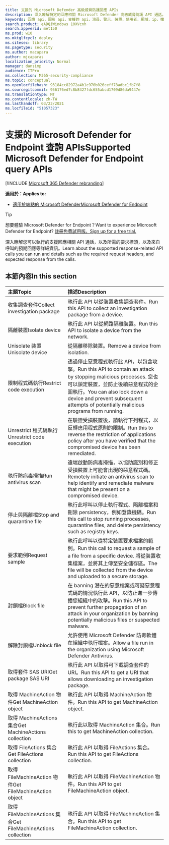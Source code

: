 ```yaml
---
title: 支援的 Microsoft Defender 高級威脅防護回應 APIs
description: 深入瞭解特定的回應相關 Microsoft Defender 高級威脅防護 API 通話。
keywords: 回應 api，圖形 api，支援的 api，演員，警示，裝置，使用者，網域，ip，檔案
search.product: eADQiWindows 10XVcnh
search.appverid: met150
ms.prod: w10
ms.mktglfcycl: deploy
ms.sitesec: library
ms.pagetype: security
ms.author: macapara
author: mjcaparas
localization_priority: Normal
manager: dansimp
audience: ITPro
ms.collection: M365-security-compliance
ms.topic: conceptual
ms.openlocfilehash: 93184cc82972a4b1c970b026ceff78adbc1fb7f8
ms.sourcegitcommit: 956176ed7c8b8427fdc655abcd1709d86da9447e
ms.translationtype: MT
ms.contentlocale: zh-TW
ms.lasthandoff: 03/23/2021
ms.locfileid: "51057323"
---
```

# <a name="supported-microsoft-defender-for-endpoint-query-apis"></a><span data-ttu-id="8fc90-104">支援的 Microsoft Defender for Endpoint 查詢 APIs</span><span class="sxs-lookup"><span data-stu-id="8fc90-104">Supported Microsoft Defender for Endpoint query APIs</span></span> 

[!INCLUDE [Microsoft 365 Defender rebranding](../../includes/microsoft-defender.md)]


<span data-ttu-id="8fc90-105">**適用於：**</span><span class="sxs-lookup"><span data-stu-id="8fc90-105">**Applies to:**</span></span>
- [<span data-ttu-id="8fc90-106">適用於端點的 Microsoft Defender</span><span class="sxs-lookup"><span data-stu-id="8fc90-106">Microsoft Defender for Endpoint</span></span>](https://go.microsoft.com/fwlink/p/?linkid=2146631)

> [!TIP]
> <span data-ttu-id="8fc90-107">想要體驗 Microsoft Defender for Endpoint？</span><span class="sxs-lookup"><span data-stu-id="8fc90-107">Want to experience Microsoft Defender for Endpoint?</span></span> [<span data-ttu-id="8fc90-108">註冊免費試用版。</span><span class="sxs-lookup"><span data-stu-id="8fc90-108">Sign up for a free trial.</span></span>](https://www.microsoft.com/microsoft-365/windows/microsoft-defender-atp?ocid=docs-wdatp-supported-response-apis-abovefoldlink) 

<span data-ttu-id="8fc90-109">深入瞭解您可以執行的支援回應相關 API 通話，以及所需的要求標頭，以及來自呼叫的預期回應等詳細資訊。</span><span class="sxs-lookup"><span data-stu-id="8fc90-109">Learn about the supported response-related API calls you can run and details such as the required request headers, and expected response from the calls.</span></span>

## <a name="in-this-section"></a><span data-ttu-id="8fc90-110">本節內容</span><span class="sxs-lookup"><span data-stu-id="8fc90-110">In this section</span></span>
<span data-ttu-id="8fc90-111">主題</span><span class="sxs-lookup"><span data-stu-id="8fc90-111">Topic</span></span> | <span data-ttu-id="8fc90-112">描述</span><span class="sxs-lookup"><span data-stu-id="8fc90-112">Description</span></span>
:---|:---
<span data-ttu-id="8fc90-113">收集調查套件</span><span class="sxs-lookup"><span data-stu-id="8fc90-113">Collect investigation package</span></span> | <span data-ttu-id="8fc90-114">執行此 API 以從裝置收集調查套件。</span><span class="sxs-lookup"><span data-stu-id="8fc90-114">Run this API to collect an investigation package from a device.</span></span>
<span data-ttu-id="8fc90-115">隔離裝置</span><span class="sxs-lookup"><span data-stu-id="8fc90-115">Isolate device</span></span> | <span data-ttu-id="8fc90-116">執行此 API 以從網路隔離裝置。</span><span class="sxs-lookup"><span data-stu-id="8fc90-116">Run this API to isolate a device from the network.</span></span>
<span data-ttu-id="8fc90-117">Unisolate 裝置</span><span class="sxs-lookup"><span data-stu-id="8fc90-117">Unisolate device</span></span> | <span data-ttu-id="8fc90-118">從隔離移除裝置。</span><span class="sxs-lookup"><span data-stu-id="8fc90-118">Remove a device from isolation.</span></span> 
<span data-ttu-id="8fc90-119">限制程式碼執行</span><span class="sxs-lookup"><span data-stu-id="8fc90-119">Restrict code execution</span></span> | <span data-ttu-id="8fc90-120">透過停止惡意程式執行此 API，以包含攻擊。</span><span class="sxs-lookup"><span data-stu-id="8fc90-120">Run this API to contain an attack by stopping malicious processes.</span></span> <span data-ttu-id="8fc90-121">您也可以鎖定裝置，並防止後續惡意程式的企圖執行。</span><span class="sxs-lookup"><span data-stu-id="8fc90-121">You can also lock down a device and prevent subsequent attempts of potentially malicious programs from running.</span></span>
<span data-ttu-id="8fc90-122">Unrestrict 程式碼執行</span><span class="sxs-lookup"><span data-stu-id="8fc90-122">Unrestrict code execution</span></span> | <span data-ttu-id="8fc90-123">在驗證受損裝置後，請執行下列程式，以反轉應用程式原則的限制。</span><span class="sxs-lookup"><span data-stu-id="8fc90-123">Run this to reverse the restriction of applications policy after you have verified that the compromised device has been remediated.</span></span>
<span data-ttu-id="8fc90-124">執行防病毒掃描</span><span class="sxs-lookup"><span data-stu-id="8fc90-124">Run antivirus scan</span></span> | <span data-ttu-id="8fc90-125">遠端啟動防病毒掃描，以協助識別和修正受損裝置上可能會出現的惡意程式碼。</span><span class="sxs-lookup"><span data-stu-id="8fc90-125">Remotely initiate an antivirus scan to help identify and remediate malware that might be present on a compromised device.</span></span>
<span data-ttu-id="8fc90-126">停止與隔離檔</span><span class="sxs-lookup"><span data-stu-id="8fc90-126">Stop and quarantine file</span></span> |  <span data-ttu-id="8fc90-127">執行此呼叫以停止執行程式、隔離檔案和刪除 persistency，例如登錄機碼。</span><span class="sxs-lookup"><span data-stu-id="8fc90-127">Run this call to stop running processes, quarantine  files, and delete persistency such as registry keys.</span></span>
<span data-ttu-id="8fc90-128">要求範例</span><span class="sxs-lookup"><span data-stu-id="8fc90-128">Request sample</span></span> | <span data-ttu-id="8fc90-129">執行此呼叫以從特定裝置要求檔案的範例。</span><span class="sxs-lookup"><span data-stu-id="8fc90-129">Run this call to request a sample of a file from a specific device.</span></span> <span data-ttu-id="8fc90-130">將從裝置收集檔案，並將其上傳至安全儲存區。</span><span class="sxs-lookup"><span data-stu-id="8fc90-130">The file will be collected from the device and uploaded to a secure storage.</span></span>
<span data-ttu-id="8fc90-131">封鎖檔</span><span class="sxs-lookup"><span data-stu-id="8fc90-131">Block file</span></span> | <span data-ttu-id="8fc90-132">在 banning 潛在的惡意檔案或可疑惡意程式碼的情況執行此 API，以防止進一步傳播您組織中的攻擊。</span><span class="sxs-lookup"><span data-stu-id="8fc90-132">Run this API to prevent further propagation of an attack in your organization by banning potentially malicious files or suspected malware.</span></span> 
<span data-ttu-id="8fc90-133">解除封鎖檔</span><span class="sxs-lookup"><span data-stu-id="8fc90-133">Unblock file</span></span> | <span data-ttu-id="8fc90-134">允許使用 Microsoft Defender 防毒軟體在組織中執行檔案。</span><span class="sxs-lookup"><span data-stu-id="8fc90-134">Allow a file run in the organization using Microsoft Defender Antivirus.</span></span>
<span data-ttu-id="8fc90-135">取得套件 SAS URI</span><span class="sxs-lookup"><span data-stu-id="8fc90-135">Get package SAS URI</span></span> | <span data-ttu-id="8fc90-136">執行此 API 以取得可下載調查套件的 URI。</span><span class="sxs-lookup"><span data-stu-id="8fc90-136">Run this API to get a URI that allows downloading an investigation package.</span></span>
<span data-ttu-id="8fc90-137">取得 MachineAction 物件</span><span class="sxs-lookup"><span data-stu-id="8fc90-137">Get MachineAction object</span></span> | <span data-ttu-id="8fc90-138">執行此 API 以取得 MachineAction 物件。</span><span class="sxs-lookup"><span data-stu-id="8fc90-138">Run this API to get MachineAction object.</span></span>
<span data-ttu-id="8fc90-139">取得 MachineActions 集合</span><span class="sxs-lookup"><span data-stu-id="8fc90-139">Get MachineActions collection</span></span> | <span data-ttu-id="8fc90-140">執行此以取得 MachineAction 集合。</span><span class="sxs-lookup"><span data-stu-id="8fc90-140">Run this to get MachineAction collection.</span></span>
<span data-ttu-id="8fc90-141">取得 FileActions 集合</span><span class="sxs-lookup"><span data-stu-id="8fc90-141">Get FileActions collection</span></span> | <span data-ttu-id="8fc90-142">執行此 API 以取得 FileActions 集合。</span><span class="sxs-lookup"><span data-stu-id="8fc90-142">Run this API to get FileActions collection.</span></span>
<span data-ttu-id="8fc90-143">取得 FileMachineAction 物件</span><span class="sxs-lookup"><span data-stu-id="8fc90-143">Get FileMachineAction object</span></span> | <span data-ttu-id="8fc90-144">執行此 API 以取得 FileMachineAction 物件。</span><span class="sxs-lookup"><span data-stu-id="8fc90-144">Run this API to get FileMachineAction object.</span></span>
<span data-ttu-id="8fc90-145">取得 FileMachineActions 集合</span><span class="sxs-lookup"><span data-stu-id="8fc90-145">Get FileMachineActions collection</span></span> | <span data-ttu-id="8fc90-146">執行此 API 以取得 FileMachineAction 集合。</span><span class="sxs-lookup"><span data-stu-id="8fc90-146">Run this API to get FileMachineAction collection.</span></span>
